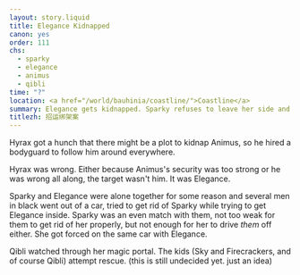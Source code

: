```yaml
---
layout: story.liquid
title: Elegance Kidnapped
canon: yes
order: 111
chs:
  - sparky
  - elegance
  - animus
  - qibli
time: "?"
location: <a href="/world/bauhinia/coastline/">Coastline</a>
summary: Elegance gets kidnapped. Sparky refuses to leave her side and also gets kidnapped.
titlezh: 招运绑架案
---
```


Hyrax got a hunch that there might be a plot to kidnap Animus, so he hired a bodyguard to follow him around everywhere.

Hyrax was wrong. Either because Animus's security was too strong or he was wrong all along, the target wasn't him. It was Elegance.

Sparky and Elegance were alone together for some reason and several men in black went out of a car, tried to get rid of Sparky while trying to get Elegance inside. Sparky was an even match with them, not too weak for them to get rid of her properly, but not enough for her to drive *them* off either. She got forced on the same car with Elegance.

Qibli watched through her magic portal. The kids (Sky and Firecrackers, and of course Qibli) attempt rescue. (this is still undecided yet. just an idea)
